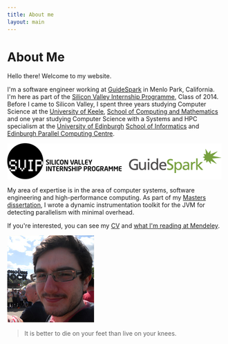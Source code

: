 ```yaml
---
title: About me
layout: main
---
```


# About Me
Hello there! Welcome to my website.

I'm a software engineer working at [GuideSpark](http://guidespark.com) in Menlo Park, California. I'm here as part of the [Silicon Valley Internship Programme](http://siliconvalleyinternship.com), Class of 2014. Before I came to Silicon Valley, I spent three years studying Computer Science at the [University of Keele](http://keele.ac.uk), [School of Computing and Mathematics](http://keele.ac.uk/scm) and one year studying Computer Science with a Systems and HPC specialism at the [University of Edinburgh](http://www.ed.ac.uk) [School of Informatics](http://www.inf.ed.ac.uk) and [Edinburgh Parallel Computing Centre](http://www.epcc.ed.ac.uk).

![SVIP and GuideSpark logo](assets/svip-guidespark.png)

My area of expertise is in the area of computer systems, software engineering and high-performance computing. As part of my [Masters dissertation](research-and-teaching/locomotion.html), I wrote a dynamic instrumentation toolkit for the JVM for detecting parallelism with minimal overhead.

If you're interested, you can see my [CV](cv.html) and [what I'm reading at Mendeley](http://www.mendeley.com/profiles/christopher-atkin-granville/).

![This is me](assets/me-colour.jpg "Pengiuns rock")

> It is better to die on your feet than live on your knees.